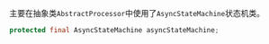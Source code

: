 主要在抽象类`AbstractProcessor`中使用了`AsyncStateMachine`状态机类。
```java
protected final AsyncStateMachine asyncStateMachine;
```
